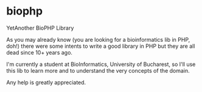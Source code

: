 # biophp
YetAnother BioPHP Library

As you may already know (you are looking for a bioinformatics lib in PHP, doh!) there were some intents to write a good library in PHP but they are all dead since 10+ years ago.

I'm currently a student at BioInformatics, University of Bucharest, so I'll use this lib to learn more and to understand the very concepts of the domain.

Any help is greatly appreciated. 
